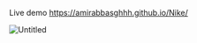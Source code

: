 Live demo https://amirabbasghhh.github.io/Nike/

![Untitled](https://github.com/user-attachments/assets/305eb0ec-6263-4d24-8179-aae3e78fba11)
